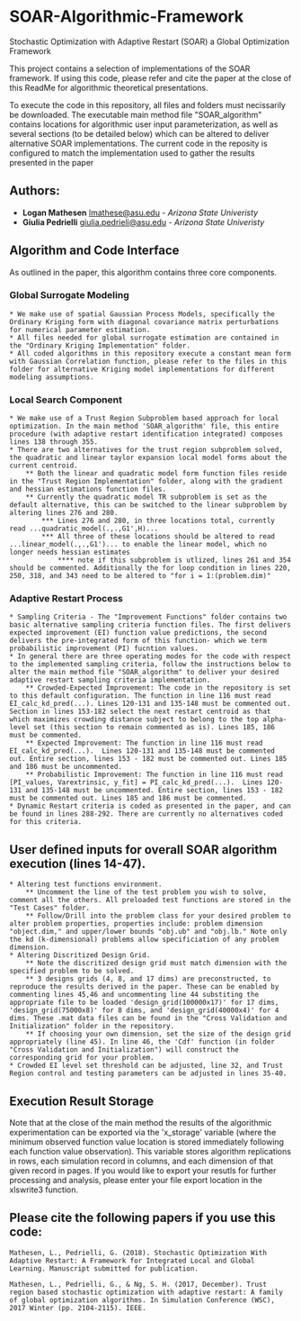 # SOAR-Algorithmic-Framework
Stochastic Optimization with Adaptive Restart (SOAR) a Global Optimization Framework

This project contains a selection of implementations of the SOAR framework. If using this code, please refer and cite the paper at the close of this ReadMe for algorithmic theoretical presentations.

To execute the code in this repository, all files and folders must necissarily be downloaded. The executable main method file "SOAR_algorithm" contains locations for algorithmic user input parameterization, as well as several sections (to be detailed below) which can be altered to deliver alternative SOAR implementations. 
The current code in the reposity is configured to match the implementation used to gather the results presented in the paper  

## Authors: 
 * **Logan Mathesen** lmathese@asu.edu - *Arizona State Univeristy*
 * **Giulia Pedrielli** giulia.pedrieli@asu.edu - *Arizona State Univeristy* 
     
## Algorithm and Code Interface     
As outlined in the paper, this algorithm contains three core components.

### Global Surrogate Modeling
	* We make use of spatial Gaussian Process Models, specifically the Ordinary Kriging form with diagonal covariance matrix perturbations for numerical parameter estimation.
	* All files needed for global surrogate estimation are contained in the "Ordinary Kriging Implementation" folder.
	* All coded algorithms in this repository execute a constant mean form with Gaussian Correlation function, please refer to the files in this folder for alternative Kriging model implementations for different modeling assumptions.

### Local Search Component
	* We make use of a Trust Region Subproblem based approach for local optimization. In the main method 'SOAR_algorithm' file, this entire procedure (with adaptive restart identification integrated) composes lines 138 through 355.  
	* There are two alternatives for the trust region subproblem solved, the quadratic and linear taylor expansion local model forms about the current centroid.
		** Both the linear and quadratic model form function files reside in the "Trust Region Implementation" folder, along with the gradient and hessian estimations function files.  
		** Currently the quadratic model TR subproblem is set as the default alternative, this can be switched to the linear subproblem by altering lines 276 and 280. 
			*** Lines 276 and 280, in three locations total, currently read ...quadratic_model(.,.,G1',H)...
			*** All three of these locations should be altered to read ...linear_model(.,.,G1')... to enable the linear model, which no longer needs hessian estimates
				**** note if this subproblem is utlized, lines 261 and 354 should be commented. Additionally the for loop condition in lines 220, 250, 318, and 343 need to be altered to "for i = 1:(problem.dim)"  
	
### Adaptive Restart Process
	* Sampling Criteria - The "Improvement Functions" folder contains two basic alternative sampling criteria function files. The first delivers expected improvement (EI) function value predictions, the second delivers the pre-integrated form of this function- which we term probabilistic improvement (PI) fucntion values.  
	* In general there are three operating modes for the code with respect to the implemented sampling criteria, follow the instructions below to alter the main method file "SOAR_algorithm" to deliver your desired adaptive restart sampling criteria implementation.
		** Crowded-Expected Improvement: The code in the repository is set to this default configuration. The function in line 116 must read EI_calc_kd_pred(...). Lines 120-131 and 135-148 must be commented out. Section in lines 153-182 select the next restart centroid as that which maximizes crowding distance subject to belong to the top alpha-level set (this section to remain commented as is). Lines 185, 186 must be commented.
		** Expected Improvement: The function in line 116 must read EI_calc_kd_pred(...).  Lines 120-131 and 135-148 must be commented out. Entire section, lines 153 - 182 must be commented out. Lines 185 and 186 must be uncommented.
		** Probabilistic Improvement: The function in line 116 must read [PI_values, Varextrinsic, y_fit] = PI_calc_kd_pred(...).  Lines 120-131 and 135-148 must be uncommented. Entire section, lines 153 - 182 must be commented out. Lines 185 and 186 must be commented.
	* Dynamic Restart criteria is coded as presented in the paper, and can be found in lines 288-292. There are currently no alternatives coded for this criteria. 
		
	
    
## User defined inputs for overall SOAR algorithm execution (lines 14-47).
	* Altering test functions environment. 
		** Uncomment the line of the test problem you wish to solve, comment all the others. All preloaded test functions are stored in the "Test Cases" folder. 
		** Follow/Drill into the problem class for your desired problem to alter problem properties, properties include: problem dimension "object.dim," and upper/lower bounds "obj.ub" and "obj.lb." Note only the kd (k-dimensional) problems allow specificiation of any problem dimension.  
	* Altering Discritized Design Grid.
		** Note the discritized design grid must match dimension with the specified problem to be solved. 
		** 3 designs grids (4, 8, and 17 dims) are preconstructed, to reproduce the results derived in the paper. These can be enabled by commenting lines 45,46 and uncommenting line 44 substiting the appropriate file to be loaded 'design_grid(100000x17)' for 17 dims, 'design_grid(75000x8)' for 8 dims, and 'design_grid(40000x4)' for 4 dims. These .mat data files can be found in the "Cross Validation and Initialization" folder in the repository.
		** If choosing your own dimension, set the size of the design grid appropriately (line 45). In line 46, the 'Cdf' function (in folder "Cross Validation and Initialization") will construct the corresponding grid for your problem. 
	* Crowded EI level set threshold can be adjusted, line 32, and Trust Region control and testing parameters can be adjusted in lines 35-40.

## Execution Result Storage
Note that at the close of the main method the results of the algorithmic experimentation can be exported via the 'x_storage' variable (where the minimum observed function value location is stored immediately following each function value observation). This variable stores algorithm replications in rows, each simulation record in columns, and each dimension of that given record in pages. 
	If you would like to export your resutls for further processing and analysis, please enter your file export location in the xlswrite3 function.


## Please cite the following papers if you use this code: 
```
Mathesen, L., Pedrielli, G. (2018). Stochastic Optimization With Adaptive Restart: A Framework for Integrated Local and Global Learning. Manuscript submitted for publication.
```
```
Mathesen, L., Pedrielli, G., & Ng, S. H. (2017, December). Trust region based stochastic optimization with adaptive restart: A family of global optimization algorithms. In Simulation Conference (WSC), 2017 Winter (pp. 2104-2115). IEEE.
```
